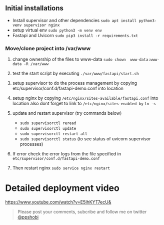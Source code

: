 ## Initial installations
 - Install supervisor and other dependencies
    `sudo apt install python3-venv supervisor nginx`
- setup virtual env
    `sudo python3 -m venv env`
- Fastapi and Uvicorn
    `sudo pip3 install -r requirements.txt`

### Move/clone project into /var/www
1. change ownership of the files to www-data
 `sudo chown  www-data:www-data -R /var/www`

2. test the start script by executing `./var/www/fastapi/start.sh`
3. setup supervisor to do the process management by copying etc/supervisor/conf.d/fastapi-demo.conf into location
4. setup nginx by copying `/etc/nginx/sites-available/fastapi.conf` into location also dont forget to link to `/etc/nginx/sites-enabled by` `ln -s`
5. update and restart supervisor (try commands below)
    - `sudo supervisorctl reread`
    - `sudo supervisorctl update`
    - `sudo supervisorctl restart all`
    - `sudo supervisorctl status` (to see status of uvicorn supervisor processes)
6. If error check the error logs from the file specified in `etc/supervisor/conf.d/fastapi-demo.conf`
7. Then restart nginx
    `sudo service nginx restart`


# Detailed deployment video
https://www.youtube.com/watch?v=E5IhKYT7ecU&

> Please post your comments, subcribe and follow me on twitter [@ppshobi](https://twitter.com/ppshobi)
